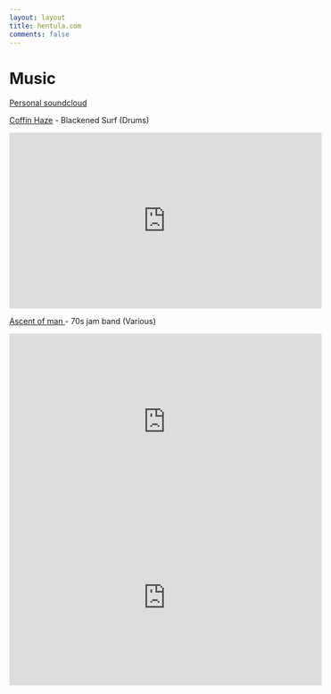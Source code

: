 ```yaml
---
layout: layout
title: hentula.com
comments: false
---
```


# Music

<a href="https://soundcloud.com/jhentula" target="new"> Personal soundcloud </a>

<a href="https://soundcloud.com/ascentofman" target="new"> Coffin Haze</a> - Blackened Surf (Drums)
<iframe width="560" height="315" src="https://www.youtube.com/embed/BoyNScESav0" frameborder="0" allowfullscreen></iframe>

<a href="https://soundcloud.com/ascentofman" target="new"> Ascent of man </a> - 70s jam band (Various)
<iframe width="560" height="315" src="http://www.youtube.com/embed/mfp6fx-e5CY" frameborder="0" allowfullscreen></iframe>
<iframe width="560" height="315" src="http://www.youtube.com/embed/0W4gbDJJDWc" frameborder="0" allowfullscreen></iframe>

